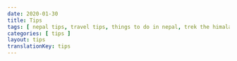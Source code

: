 ```yaml
---
date: 2020-01-30
title: Tips
tags: [ nepal tips, travel tips, things to do in nepal, trek the himalayas, nepal backpacking, food nepal, nepal general info, budget travel, solo trip, all you need to know, nepal all you need to know ]
categories: [ tips ]
layout: tips
translationKey: tips
---
```

